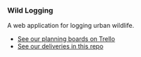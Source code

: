 ### Wild Logging
A web application for logging urban wildlife.

* [See our planning boards on Trello](https://trello.com/b/rRl2fKYh/the-urban-wild)
* [See our deliveries in this repo](https://github.com/TheUrbanWild/WildLogging/tree/master/docs/deliveries)






